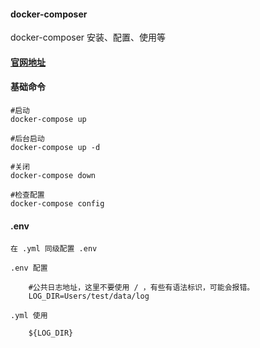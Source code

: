 #### docker-composer
docker-composer 安装、配置、使用等

#### [官网地址](https://docs.docker.com/compose/)

#### 基础命令

    #启动
    docker-compose up

    #后台启动
    docker-compose up -d

    #关闭
    docker-compose down

    #检查配置
    docker-compose config

#### .env

    在 .yml 同级配置 .env

    .env 配置
        
        #公共日志地址，这里不要使用 / ，有些有语法标识，可能会报错。
        LOG_DIR=Users/test/data/log

    .yml 使用

        ${LOG_DIR}